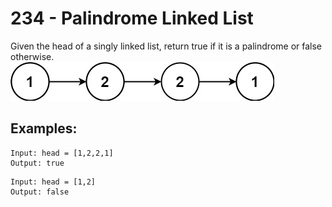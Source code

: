 # 234 - Palindrome Linked List
Given the head of a singly linked list, return true if it is a 
palindrome or false otherwise.  
![Linked List](imgs/pal1linked-list.jpg)
## Examples:
```
Input: head = [1,2,2,1]
Output: true
```
```
Input: head = [1,2]
Output: false
```